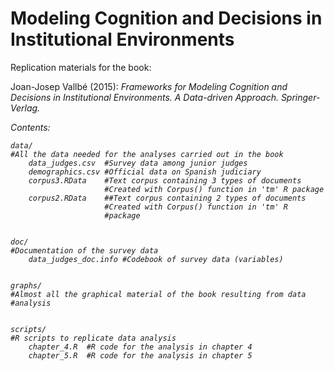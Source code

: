 Modeling Cognition and Decisions in Institutional Environments
====================================

Replication materials for the book:

Joan-Josep Vallbé (2015): <i>Frameworks for Modeling Cognition
and Decisions in Institutional Environments. A Data-driven
Approach<i>. Springer-Verlag.

Contents:

	data/
	#All the data needed for the analyses carried out in the book
		data_judges.csv  #Survey data among junior judges
		demographics.csv #Official data on Spanish judiciary
		corpus3.RData    #Text corpus containing 3 types of documents
	                     #Created with Corpus() function in 'tm' R package
		corpus2.RData    ##Text corpus containing 2 types of documents
	                     #Created with Corpus() function in 'tm' R
                         #package


	doc/
	#Documentation of the survey data
		data_judges_doc.info #Codebook of survey data (variables)


	graphs/
	#Almost all the graphical material of the book resulting from data
	#analysis


	scripts/
	#R scripts to replicate data analysis
		chapter_4.R  #R code for the analysis in chapter 4
		chapter_5.R  #R code for the analysis in chapter 5
	


